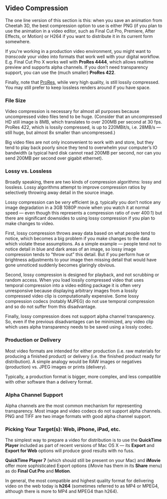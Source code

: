 ## Video Compression

The one line version of this section is this: when you save an animation from Cheetah 3D, the best compression option to use is either PNG (if you plan to use the animation in a video editor, such as Final Cut Pro, Premiere, After Effects, or Motion) or H264 if you want to distribute it in its current form somewhere.

If you're working in a production video environment, you might want to _transcode_ your video into formats that work well with your digital workflow. E.g. Final Cut Pro X works well with **ProRes 4444**, which allows realtime preview and supports alpha channels. If you don't need transparency support, you can use the (much smaller) **ProRes 422**.

Finally, note that [ProRes](http://en.wikipedia.org/wiki/ProRes), while very high quality, is still lossily compressed. You may still prefer to keep lossless renders around if you have space.

### File Size

Video compression is necessary for almost all purposes because uncompressed video files tend to be huge. (Consider that an uncompressed HD still image is 8MB, which translates to over 200MB per second at 30 fps. ProRes 422, which is lossily compressed, is up to 220MBit/s, i.e. 28MB/s — still huge, but almost 8x smaller than uncompressed.)

Big video files are not only inconvenient to work with and store, but they tend to play back poorly since they tend to overwhelm your computer’s IO bandwidth (a typical hard disk cannot read 200MB per second, nor can you send 200MB per second over gigabit ethernet).

### Lossy vs. Lossless

Broadly speaking, there are two kinds of compression algorithms: lossy and lossless. Lossy algorithms attempt to improve compression ratios by selectively throwing away detail in the source image. 

Lossy compression can be *very* efficient (e.g. typically you don’t notice any image degradation in a 3GB 1080P movie when you watch it at normal speed — even though this represents a compression ratio of over 400:1) but there are significant downsides to using lossy compression if you plan to make changes to video.

First, lossy compression throws away data based on what people tend to notice, which becomes a big problem if you make changes to the data which violate these assumptions. As a simple example — people tend not to notice detail in blue and dark areas of an image, so lossy image compression tends to “throw out” this detail. But if you perform hue or brightness adjustments to your image then missing detail that would have gone unnoticed suddenly becomes glaringly obvious.

Second, lossy compression is designed for playback, and not scrubbing or random access. When you load lossily compressed video that uses temporal compression into a video editing package it is often very unresponsive because displaying arbitrary images from a lossily compressed video clip is computationally expensive. Some lossy compression codecs (notably MJPEG) do not use temporal compression and so do not suffer from this disadvantage.

Finally, lossy compression does not support alpha channel transparency. So, even if the previous disadvantages can be minimized, any video clip which uses alpha transparency needs to be saved using a lossly codec.

### Production or Delivery

Most video formats are intended for either production (i.e. raw materials for producing a finished product) or delivery (i.e. the finished product ready for distribution). A simple analogy would be RAW images or negatives (production) vs. JPEG images or prints (delivery).

Typically, a production format is bigger, more complex, and less compatible with other software than a delivery format.

### Alpha Channel Support

Alpha channels are the most common mechanism for representing transparency. Most image and video codecs do not support alpha channels. PNG and TIFF are two image formats with good alpha channel support.

### Picking Your Target(s): Web, iPhone, iPad, etc.

The simplest way to prepare a video for distribution is to use the **QuickTime Player** included as part of recent versions of Mac OS X — its **Export** and **Export for Web** options will produce good results with no fuss.

**QuickTime Player 7** (which should still be present on your Mac) and **iMovie** offer more sophisticated Export options (iMovie has them in its **Share** menu) as do **Final Cut Pro** and **Motion**.

In general, the most compatible and highest quality format for delivering video on the web today is **h264** (sometimes referred to as MP4 or MPEG4, although there is more to MP4 and MPEG4 than h264).

